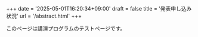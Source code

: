 +++
date = '2025-05-01T16:20:34+09:00'
draft = false
title = '発表申し込み状況'
url = '/abstract.html'
+++

このページは講演プログラムのテストページです。